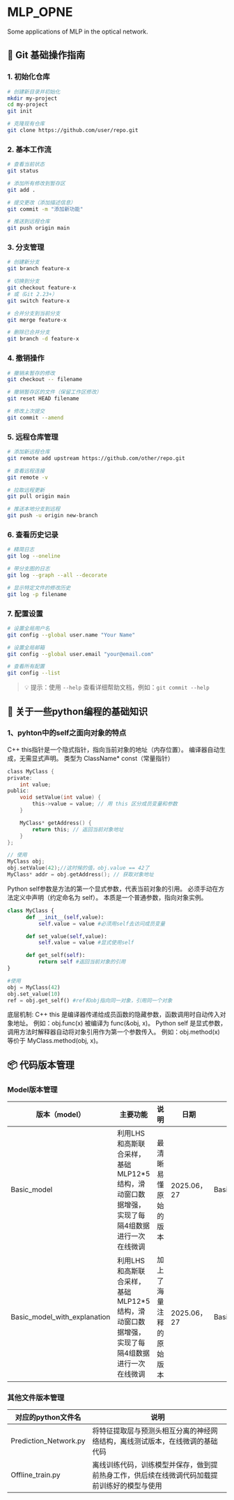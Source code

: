 # MLP_OPNE
Some applications of MLP in the optical network.
## 🔧 Git 基础操作指南

### 1. 初始化仓库
```bash
# 创建新目录并初始化
mkdir my-project
cd my-project
git init

# 克隆现有仓库
git clone https://github.com/user/repo.git
```

### 2. 基本工作流
```bash
# 查看当前状态
git status

# 添加所有修改到暂存区
git add .

# 提交更改（添加描述信息）
git commit -m "添加新功能"

# 推送到远程仓库
git push origin main
```

### 3. 分支管理
```bash
# 创建新分支
git branch feature-x

# 切换到分支
git checkout feature-x
# 或（Git 2.23+）
git switch feature-x

# 合并分支到当前分支
git merge feature-x

# 删除已合并分支
git branch -d feature-x
```

### 4. 撤销操作
```bash
# 撤销未暂存的修改
git checkout -- filename

# 撤销暂存区的文件（保留工作区修改）
git reset HEAD filename

# 修改上次提交
git commit --amend
```

### 5. 远程仓库管理
```bash
# 添加新远程仓库
git remote add upstream https://github.com/other/repo.git

# 查看远程连接
git remote -v

# 拉取远程更新
git pull origin main

# 推送本地分支到远程
git push -u origin new-branch
```

### 6. 查看历史记录
```bash
# 精简日志
git log --oneline

# 带分支图的日志
git log --graph --all --decorate

# 显示特定文件的修改历史
git log -p filename
```

### 7. 配置设置
```bash
# 设置全局用户名
git config --global user.name "Your Name"

# 设置全局邮箱
git config --global user.email "your@email.com"

# 查看所有配置
git config --list
```

> 💡 提示：使用 `--help` 查看详细帮助文档，例如：`git commit --help`

## 🔧 关于一些python编程的基础知识

### 1、pyhton中的self之面向对象的特点
C++ this指针是一个隐式指针，指向当前对象的地址（内存位置）。
编译器自动生成，无需显式声明。
类型为 ClassName* const（常量指针）
```c
class MyClass {
private:
    int value;
public:
    void setValue(int value) {
        this->value = value; // 用 this 区分成员变量和参数
    }

    MyClass* getAddress() {
        return this; // 返回当前对象地址
    }
};

// 使用
MyClass obj;
obj.setValue(42);//这时候的值，obj.value == 42了
MyClass* addr = obj.getAddress(); // 获取对象地址
```
Python self参数是方法的第一个显式参数，代表当前对象的引用。
必须手动在方法定义中声明（约定命名为 self）。
本质是一个普通参数，指向对象实例。
```python
class MyClass {
      def __init__(self,value):
          self.value = value #必须用self去访问成员变量

      def set_value(self,value):
          self.value = value #显式使用self

      def get_self(self):
          return self #返回当前对象的引用
}

#使用
obj = MyClass(42)
obj.set_value(10)
ref = obj.get_self() #ref和obj指向同一对象，引用同一个对象
```
底层机制:
C++
this 是编译器传递给成员函数的隐藏参数，函数调用时自动传入对象地址。
例如：obj.func(x) 被编译为 func(&obj, x)。
Python
self 是显式参数，调用方法时解释器自动将对象引用作为第一个参数传入。
例如：obj.method(x) 等价于 MyClass.method(obj, x)。

## 📦 代码版本管理
### Model版本管理
| 版本（model） | 主要功能 | 说明 | 日期 | 对应python文件 |
| --- | --- | --- | --- | --- |
| Basic_model | 利用LHS和高斯联合采样，基础MLP12*5结构，滑动窗口数据增强，实现了每隔4组数据进行一次在线微调| 最清晰易懂原始的版本 | 2025.06，27 | Basic_model.py |
| Basic_model_with_explanation | 利用LHS和高斯联合采样，基础MLP12*5结构，滑动窗口数据增强，实现了每隔4组数据进行一次在线微调| 加上了海量注释的原始版本 | 2025.06，27 |Basic_model_with_explanation.py |
### 其他文件版本管理
| 对应的python文件名 | 说明 |
| --- | --- |
| Prediction_Network.py | 将特征提取层与预测头相互分离的神经网络结构，离线测试版本，在线微调的基础代码|
| Offline_train.py | 离线训练代码，训练模型并保存，做到提前热身工作，供后续在线微调代码加载提前训练好的模型与使用|

